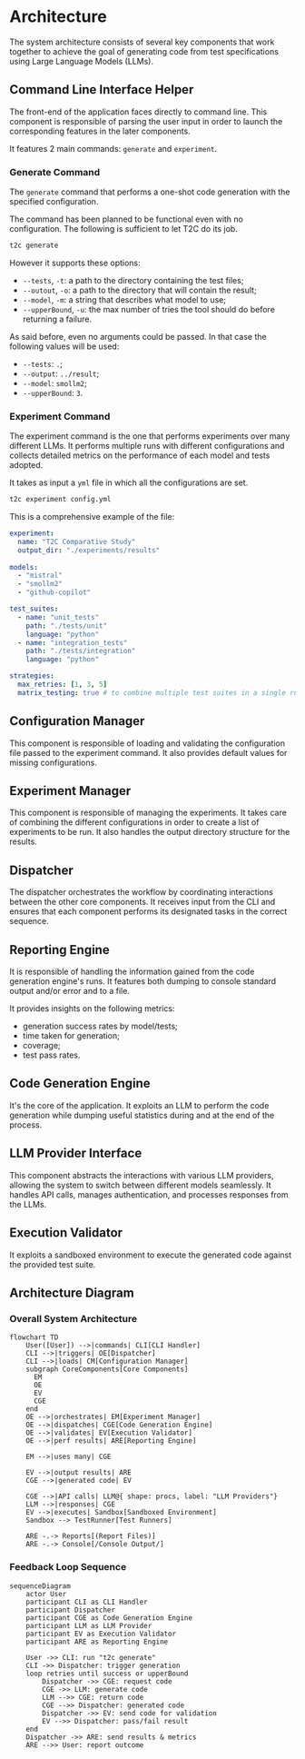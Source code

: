 # Architecture

The system architecture consists of several key components that work together to achieve the goal of generating code from test specifications using Large Language Models (LLMs).

## Command Line Interface Helper

The front-end of the application faces directly to command line. This component is responsible of parsing the user input in order to launch the corresponding features in the later components.

It features 2 main commands: `generate` and `experiment`.

### Generate Command

The `generate` command that performs a one-shot code generation with the specified configuration.

The command has been planned to be functional even with no configuration. The following is sufficient to let T2C do its job.

```bash
t2c generate
```

However it supports these options:

- `--tests`, `-t`: a path to the directory containing the test files;
- `--outout`, `-o`: a path to the directory that will contain the result;
- `--model`, `-m`: a string that describes what model to use;
- `--upperBound`, `-u`: the max number of tries the tool should do before returning a failure.

As said before, even no arguments could be passed. In that case the following values will be used:

- `--tests`: `.`;
- `--output`: `../result`;
- `--model`: `smollm2`;
- `--upperBound`: `3`.

### Experiment Command

The experiment command is the one that performs experiments over many different LLMs. It performs multiple runs with different configurations and collects detailed metrics on the performance of each model and tests adopted.

It takes as input a `yml` file in which all the configurations are set.

```bash
t2c experiment config.yml
```

This is a comprehensive example of the file:

```yaml
experiment:
  name: "T2C Comparative Study"
  output_dir: "./experiments/results"
  
models:
  - "mistral"
  - "smollm2"
  - "github-copilot"

test_suites:
  - name: "unit_tests"
    path: "./tests/unit"
    language: "python"
  - name: "integration_tests"
    path: "./tests/integration"
    language: "python"

strategies:
  max_retries: [1, 3, 5]
  matrix_testing: true # to combine multiple test suites in a single run
```

## Configuration Manager

This component is responsible of loading and validating the configuration file passed to the experiment command. It also provides default values for missing configurations.

## Experiment Manager

This component is responsible of managing the experiments. It takes care of combining the different configurations in order to create a list of experiments to be run. It also handles the output directory structure for the results.

## Dispatcher

The dispatcher orchestrates the workflow by coordinating interactions between the other core components. It receives input from the CLI and ensures that each component performs its designated tasks in the correct sequence.

## Reporting Engine

It is responsible of handling the information gained from the code generation engine's runs. It features both dumping to console standard output and/or error and to a file.

It provides insights on the following metrics:

- generation success rates by model/tests;
- time taken for generation;
- coverage;
- test pass rates.

## Code Generation Engine

It's the core of the application. It exploits an LLM to perform the code generation while dumping useful statistics during and at the end of the process.

## LLM Provider Interface

This component abstracts the interactions with various LLM providers, allowing the system to switch between different models seamlessly. It handles API calls, manages authentication, and processes responses from the LLMs.

## Execution Validator

It exploits a sandboxed environment to execute the generated code against the provided test suite.

## Architecture Diagram

### Overall System Architecture

```mermaid
flowchart TD
    User([User]) -->|commands| CLI[CLI Handler]
    CLI -->|triggers| OE[Dispatcher]
    CLI -->|loads| CM[Configuration Manager]
    subgraph CoreComponents[Core Components]
      EM
      OE
      EV
      CGE
    end
    OE -->|orchestrates| EM[Experiment Manager]
    OE -->|dispatches| CGE[Code Generation Engine]
    OE -->|validates| EV[Execution Validator]
    OE -->|perf results| ARE[Reporting Engine]

    EM -->|uses many| CGE
    
    EV -->|output results| ARE
    CGE -->|generated code| EV
    
    CGE -->|API calls| LLM@{ shape: procs, label: "LLM Providers"}
    LLM -->|responses| CGE
    EV -->|executes| Sandbox[Sandboxed Environment]
    Sandbox --> TestRunner[Test Runners]
    
    ARE -.-> Reports[(Report Files)]
    ARE -.-> Console[/Console Output/]
```

### Feedback Loop Sequence

```mermaid
sequenceDiagram
    actor User
    participant CLI as CLI Handler
    participant Dispatcher
    participant CGE as Code Generation Engine
    participant LLM as LLM Provider
    participant EV as Execution Validator
    participant ARE as Reporting Engine
    
    User ->> CLI: run "t2c generate"
    CLI ->> Dispatcher: trigger generation
    loop retries until success or upperBound
        Dispatcher ->> CGE: request code
        CGE ->> LLM: generate code
        LLM -->> CGE: return code
        CGE -->> Dispatcher: generated code
        Dispatcher ->> EV: send code for validation
        EV -->> Dispatcher: pass/fail result
    end
    Dispatcher ->> ARE: send results & metrics
    ARE -->> User: report outcome
```
